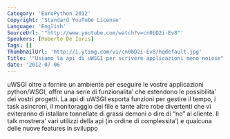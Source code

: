 ```yaml
---
Category: 'EuroPython 2012'
Copyright: 'Standard YouTube License'
Language: 'English'
SourceUrl: '"http://www.youtube.com/watch?v=cn0bD2i-Ev8"'
Speakers: [Roberto De Ioris]
Tags: []
ThumbnailUrl: 'http://i.ytimg.com/vi/cn0bD2i-Ev8/hqdefault.jpg'
Title: '"Usiamo la api di uWSGI per scrivere applicazioni meno noiose"'
date: '2012-07-06'
---
```

uWSGI oltre a fornire un ambiente per eseguire le vostre applicazioni
python/WSGI, offre una serie di funzionalita’ che estendono le possibilita’
dei vostri progetti. La api di uWSGI esporta funzioni per gestire il tempo, i
task asincroni, il monitoraggio dei file e tante altre robe divertenti che vi
eviteranno di istallare tonnellate di grassi demoni o dire di “no” al cliente.
Il talk mostrera’ vari utilizzi della api (in ordine di complessita’) e
qualcuna delle nuove features in sviluppo


